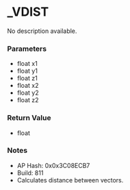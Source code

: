 # _VDIST

No description available.

### Parameters
* float x1
* float y1
* float z1
* float x2
* float y2
* float z2

### Return Value
* float

### Notes
* AP Hash: 0x0x3C08ECB7
* Build: 811
* Calculates distance between vectors.

